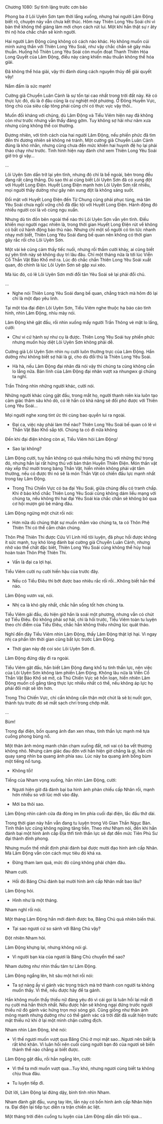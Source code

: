 




Chương 1080: Sự tĩnh lặng trước cơn bão


Phong ba ở Lôi Uyên Sơn tạm thời lắng xuống, nhưng hai người Lâm Động biết rõ, chuyện này vẫn chưa kết thúc. Hôm nay Thiên Long Yêu Soái chỉ vì bản thể không thể giáng lâm mới chọn cách rút lui. Một khi hắn thật sự r âty thì nộ hỏa chắc chắn sẽ kinh người.

Hai người Lâm Động cũng không có cách nào khác. Họ không muốn cúi mình xưng thần với Thiên Long Yêu Soái, như vậy chắc chắn sẽ gây mâu thuẫn. Huống hồ Thiên Long Yêu Soái còn muốn đoạt Thanh Thiên Hóa Long Quyết của Lâm Động, điều này càng khiến mâu thuẫn không thể hóa giải.

Đã không thể hóa giải, vậy thì đành dùng cách nguyên thủy để giải quyết vậy!

Nắm đấm là sức mạnh!

Cường giả Chuyển Luân Cảnh là sự tồn tại cao nhất trong trời đất này. Kẻ có thực lực đó, dù là ở đâu cũng là cự nghiệt một phương. Ở Đông Huyền Vực, tông chủ của siêu cấp tông phái cũng chỉ có thực vực vậy thôi..

Muốn đối kháng với chúng, dù Lâm Động và Tiểu Viêm hiện nay đã không còn như trước nhưng vẫn thấy đáng gờm. Tuy không sợ hãi như năm xưa nhưng cũng không thể coi thường.

Đương nhiên, với tính cách của hai người Lâm Động, nếu phiền phức đã tìm đến thi đương nhiên sẽ không né tránh. Một cường giả Chuyển Luân Cảnh đúng là khó nhằn, nhưng cũng chưa đến mức khiến hai huynh đệ họ lại phải tháo chạy như trước. Tình hình hiện nay đành chờ xem Thiên Long Yêu Soái giở trò gì vậy…

…

Lôi Uyên Sơn dần trở lại yên tĩnh, nhưng đó chỉ là bề ngoài, bên trong đều đang rất căng thẳng. Dù sao thì ai cũng biết Lôi Uyên Sơn đã có xung đột với Huyết Long Điện. Huyết Long Điện mạnh hơn Lôi Uyên Sơn rất nhiều, mọi người thấy dường như gây nên xung đột là không sáng suốt.

Đối mặt với Huyết Long Điện đến Từ Chung cũng phải phục tùng, mà tân Yêu Soái chưa ngồi vững chỗ đã đắc tội với Huyết Long Điện. Hành động đó nhiều người coi là vô cùng ngu xuẩn.

Nhưng dù tin đồn bên ngoài thế nào thì Lôi Uyên Sơn vẫn yên tĩnh. Điều khiến mọi người ngạc nhiên là, trong thời gian Huyết Long Điện rút về không có bất cứ hành động báo thù nào. Nhưng chỉ một số người có tin tức nhanh nhạy mới biết, Thiên Long Yêu Soái đang bế quan nên không có thời gian gây rắc rối cho Lôi Uyên Sơn.

Một vài kẻ cũng cảm thấy tiếc nuối, nhưng rồi thầm cười khảy, ai cũng biết sự yên tĩnh này sẽ không duy trì lâu đâu. Chỉ một tháng nữa là tới lúc Viễn Cổ Thần Vật Bảo Khố mở ra. Lúc đó chắc chắn Thiên Long Yêu Soái xuất quan, đó chính là lúc Lôi Uyên Sơn sẽ gặp xui xẻo.

Mà lúc đó, có lẽ Lôi Uyên Sơn mới đổi tân Yêu Soái sẽ lại phải đổi chủ.

…

- Nghe nói Thiên Long Yêu Soái đang bế quan, chẳng trách mà hôm đó lại chỉ là một đạo yêu linh.

Tại một tòa đại điện Lôi Uyên Sơn, Tiểu Viêm nghe thuộc hạ báo cáo tình hình, nhìn Lâm Động, nhíu mày nói.

Lâm Động khẽ gật đầu, rồi nhìn xuống mấy người Trần Thông vẻ mặt lo lắng, cười:

- Chư vi cứ hành sự như cụ là được. Thiên Long Yêu Soái tuy phiền phức nhưng muốn hủy diệt Lôi Uyên Sơn không phải dễ.

Cường giả Lôi Uyên Sơn nhìn nụ cười luôn thường trực của Lâm Động. Hắn dường như không biết sợ hãi là gì, cho dù đối thủ là Thiên Long Yêu Soái.

- Hà hà, nếu Lâm Động đại nhân đã nói vậy thì chúng ta cũng không cần lo lắng nữa. Bản lĩnh của Lâm Động đại nhân vượt xa nhungwx gì chúng ta nghĩ.

Trần Thông nhìn những người khác, cười nói.

Những người khác cũng gật đầu, trong mắt họ, người thanh niên kia luôn tạo cảm giác thâm sâu khó dò, có lẽ hắn có khả năng sẽ đối phó được với Thiên Long Yêu Soái…

Mọi người nghe xong tint ức thì cùng bao quyền lui ra ngoài.

- Đại ca, việc này phải làm thế nào? Thiên Long Yêu Soái bế quan có lẽ vì Thần Vật Bảo Khố sắp tới. Chúng ta có đi nữa không

Đến khi đại điện không còn ai, Tiểu Viêm hỏi Lâm Động/

- Sao lại không?

Lâm Động cười, tuy hắn không có quá nhiều hứng thú với những thứ trong đó, nhưng hắn lại rất hứng thú với bản thân Huyền Thiên Điện. Món thần vật này xếp thứ mười trong bảng Thần Vật, hiển nhiên không phải vật tầm thường, nếu có được thì nó sẽ là món Thần Vật có chiến đấu lực mạnh nhất trong tay Lâm Động.

- Trong Thú Chiến Vực có ba đại Yêu Soái, giữa chúng đều có tranh chấp. Khi ở bảo khố chắc Thiên Long Yêu Soái cũng không dám liều mạng với chúng ta, nếu không thì hai đại Yêu Soái kia chắc chắn sẽ không bỏ qua cơ hội mượn gió bẻ măng đâu.

Lâm Động ngừng một chút rồi nói:

- Hơn nữa dù chúng thật sự muốn nhằm vào chúng ta, ta có Thôn Phệ Thiên Thi có thể cầm chân chúng.

Thôn Phệ Thiên Thi được Cửu Vĩ Linh Hồ tôi luyện, đã phục hồi được không ít sức mạnh, tuy khó lòng đánh bại cường giả Chuyển Luân Cảnh, nhưng nhờ vào thể chất đặc biêt, Thiên Long Yêu Soái cũng không thể hủy hoại hoàn toàn Thôn Phệ Thiên Thi.

- Vấn là đại ca lợi hại.

Tiểu Viêm cười nụ cười hiền hậu của trước đây.

- Nếu có Tiểu Điêu thì bớt được bao nhiêu rắc rối rồi…Không biết hắn thế nào.

Lâm Động vươn vai, nói.

- Nhị ca là khó gây nhất, chắc hẳn sống tốt hơn chúng ta.

Tiểu Viêm gãi đầu, dù hiện giờ hắn là soái một phương, nhưng vẫn có chút sợ Tiểu Điêu. Đó không phải sợ hãi, chỉ là hồi trước, Tiểu Viêm toàn tu luyện theo chỉ điểm của Tiểu Điêu, chắc hẳn không thiếu những lúc quát tháo.

Nghĩ đến đây Tiểu Viêm nhìn Lâm Động, thấy Lâm Động thật lợi hại. Vì ngay nhị ca phần lớn thời gian cũng bất lực trước Lâm Động.

- Thời gian này đệ coi sóc Lôi Uyên Sơn đi.

Lâm Động đứng dậy đi ra ngoài.

Tiểu Viêm gật đầu, hắn biết Lâm Động đang khổ tu tinh thần lực, nên việc của Lôi Uyên Sơn không làm phiền Lâm Động. Không lâu nữa là Viễn Cổ Thần Vật Bảo Khố sẽ mở, cả Thú Chiến Vực sẽ hỗn loạn, hiển nhiên Lâm Động muốn cố gắng tăng thực lực nhiều nhất có thể, nếu không áp lực họ phải đối mặt sẽ lớn hơn.

Trong Thú Chiến Vực, chỉ cần không cẩn thận một chút là sẽ bị nuốt gọn, thành tựu trước đó sẽ mất sạch chri trong chớp mắt.

…

Bùm!

Trong đại điện, bốn quang ảnh đan xen nhau, tinh thần lực mạnh mẽ tựa cuồng phong bùng nổ.

Một thân ảnh mỏng manh chân chạm xuống đất, nơi vai có ba vết thương không nhỏ. Nhưng cảm giác đau đớn với hắn hiện giờ chẳng là gì, hắn chỉ quay sang nhìn ba quang ảnh phía sau. Lúc này ba quang ảnh bỗng bùm một tiếng nổ tung.

- Không tồi!

Tiếng của Nham vọng xuống, hắn nhìn Lâm Động, cười:

- Ngươi hiện giờ đã đánh bại ba hình ảnh phản chiếu cấp Nhân rồi, mạnh hơn nhiều so với lúc mới vào đây.

- Mới ba thôi sao.

Lâm Động nhìn cánh cửa đá đóng im lìm phía cuối đại điện, lắc đầu thở dài.

Trong thời gian này hắn vẫn đang tu luyện trong Vô Gian Thần Ngục Bàn. Tinh thần lực cũng không ngừng tăng tiến. Theo như Nham nói, đến khi hắn đánh bại một hình ảnh cấp Địa thfi tinh thần lực sẽ đạt đến mức Tiên Phù Sư đại thành đỉnh phong.

Nhưng muốn thế nhất định phải đánh bại được mười đạo hình ảnh cấp Nhân. Mà Lâm Động vẫn còn cách mục tiêu đó khá xa.

- Đừng tham lam quá, mức đó cũng không phải chậm đâu.

Nham cười.

- Hồi đó Băng Chủ đánh bại mười hình ảnh cấp Nhân mất bao lâu?

Lâm Động hỏi.

- Hình như là một tháng.

Nham nghĩ rồi nói.

Một tháng Lâm Động hắn mới đánh được ba, Băng Chủ quả nhiên biến thái.

- Tại sao ngươi cứ so sánh với Băng Chủ vậy?

Đột nhiên Nham hỏi.

Lâm Động khựng lại, nhưng không nói gì.

- Vì người bạn kia của ngươi là Băng Chủ chuyển thế sao?

Nham dường như nhìn thấu tâm tư Lâm Động.

Lâm Động ngẩng lên, hít sâu một hơi rồi nói:

- Ta sợ nàng ấy vì gánh vác trọng trách mà trở thành con người ta không muốn thấy. Vì thế, nếu được hãy để ta gánh.

Hắn không muốn thấy thiếu nữ đáng yêu đó vì cái gọi là luân hồi lại mất đi nụ cười mà hắn thích nhất. Nếu được hắn sẽ không ngại đứng trước người thiếu nữ đó gánh vác hứng trọn mọi sóng gió. Cũng giống như thân ảnh mỏng manh nhưng dường như có thể gánh vác cả trời đất đã xuất hiện trước mặt thiếu nữ khi ở lại một mình chặn cường địch.

Nham nhìn Lâm Động, khẽ nói:

- Vì thế ngươi muốn vượt qua Băng Chủ ở mọi mặt sao…Ngươi nên biết là rất khó khăn. Vì luân hồi nên cuối cùng người bạn đó của ngươi sẽ biến thành thế nào chẳng ai biết được.

Lâm Động gật đầu, rồi hắn ngẩng lên, cười:

- Vì thế ta mới muốn vượt qua…Tuy khó, nhưng ngươi cùng biết ta không chịu thua đâu.

- Tu luyện tiếp đi.

Dứt lời, Lâm Động lại đứng dậy, bình tĩnh nhìn Nham.

Nham đành gật đầu, vung tay lên, lần này có bốn hình ảnh cấp Nhân hiện ra. Đại điện lại tiếp tục diễn ra trận chiến ác liệt.

Một tháng trời điên cuồng tu luyện của Lâm Động dần dần trôi qua…





